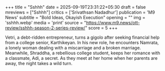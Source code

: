 +++
title = "Sshhh"
date = 2025-09-19T23:31:22+05:30
draft = false
mreviews = ["Sshhh"]
critics = ['Srivathsan Nadadhur']
publication = 'M9 News'
subtitle = "Bold Ideas, Okayish Execution"
opening = ""
img = 'sshhh.webp'
media = 'print'
source = "https://www.m9.news/ott-review/sshhh-season-2-series-review/"
score = 5
+++

Vetri, a debt-ridden entrepreneur, turns a gigolo after seeking financial help from a college senior, Karthikeyan. In his new role, he encounters Namrata, a lonely woman dealing with a miscarriage and a broken marriage. Meanwhile, Shraddha, a rebellious college student, keeps her romance with a classmate, Adi, a secret. As they meet at her home when her parents are away, the night takes a wild turn.
